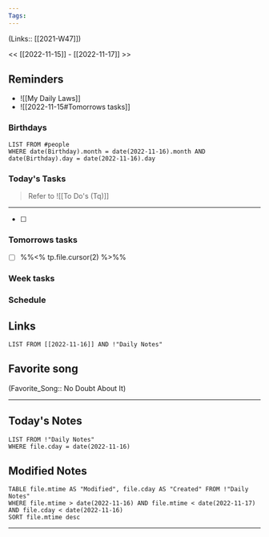 ```yaml
---
Tags:
---
```

(Links:: [[2021-W47]])

<< [[2022-11-15]] - [[2022-11-17]] >>
## Reminders
- ![[My Daily Laws]]
- ![[2022-11-15#Tomorrows tasks]]
### Birthdays
```dataview
LIST FROM #people 
WHERE date(Birthday).month = date(2022-11-16).month AND date(Birthday).day = date(2022-11-16).day

```
### Today's Tasks
> Refer to ![[To Do's (Tq)]]
---
- [ ] 



### Tomorrows tasks
- [ ] %%<% tp.file.cursor(2) %>%%
### Week tasks
### Schedule

## Links
```dataview
LIST FROM [[2022-11-16]] AND !"Daily Notes"
```
## Favorite song
(Favorite_Song:: No Doubt About It)
___
## Today's Notes
```dataview
LIST FROM !"Daily Notes"
WHERE file.cday = date(2022-11-16)
```
## Modified Notes
```dataview
TABLE file.mtime AS "Modified", file.cday AS "Created" FROM !"Daily Notes" 
WHERE file.mtime > date(2022-11-16) AND file.mtime < date(2022-11-17) AND file.cday < date(2022-11-16)
SORT file.mtime desc
```
___
